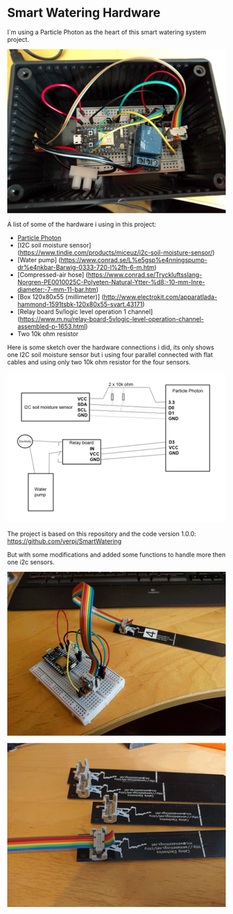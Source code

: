 # Smart Watering Hardware
I`m using a Particle Photon as the heart of this smart watering system project.

![Alt text](https://raw.githubusercontent.com/MyOrchard/SmartWatering-Hardware/master/images/the-heart.png "The heart of the system")

A list of some of the hardware i using in this project:

- [Particle Photon](https://www.particle.io/)
- [I2C soil moisture sensor] (https://www.tindie.com/products/miceuz/i2c-soil-moisture-sensor/)
- [Water pump] (https://www.conrad.se/L%e5gsp%e4nningspump-dr%e4nkbar-Barwig-0333-720-l%2fh-6-m.htm)
- [Compressed-air hose] (https://www.conrad.se/Tryckluftsslang-Norgren-PE0010025C-Polyeten-Natural-Ytter-%d8:-10-mm-Inre-diameter:-7-mm-11-bar.htm)
- [Box 120x80x55 (millimeter)] (http://www.electrokit.com/apparatlada-hammond-1591tsbk-120x80x55-svart.43171)
- [Relay board 5v/logic level operation 1 channel] (https://www.m.nu/relay-board-5vlogic-level-operation-channel-assembled-p-1653.html)
- Two 10k ohm resistor

Here is some sketch over the hardware connections i did, its only shows one I2C soil moisture sensor but i using four parallel connected with flat cables and using only two 10k ohm resistor for the four sensors.

![Alt text](https://raw.githubusercontent.com/MyOrchard/SmartWatering-Hardware/master/images/hardware-connections.png "The connections between the hardware")

The project is based on this repository and the code version 1.0.0: https://github.com/yerpj/SmartWatering

But with some modifications and added some functions to handle more then one i2c sensors.

![Alt text](https://raw.githubusercontent.com/MyOrchard/SmartWatering-Hardware/master/images/photon-with-i2c-sensor.png "Particle Photon with one I2C soil moisture sensor")

![Alt text](https://raw.githubusercontent.com/MyOrchard/SmartWatering-Hardware/master/images/i2csensor.png "I2C soil moisture sensors")